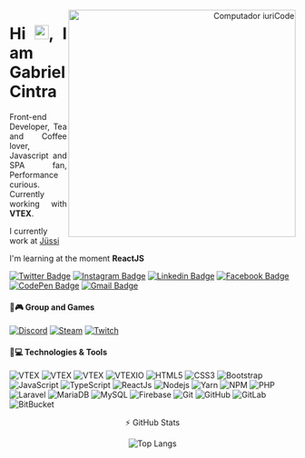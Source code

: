 <p align="left"><img src="https://komarev.com/ghpvc/?username=gblcintra" alt="gblcintra" width="0px"/></p>

<div align="right"> 
<img src="https://user-images.githubusercontent.com/15270961/150045160-619b5d85-5806-4381-8150-9a7913afac6d.png" min-width="400px" max-width="400px" width="400px" align="right" alt="Computador iuriCode">
</div>

<div align="left"> 
<h1 align = "justify"> Hi <img src="https://media.giphy.com/media/hvRJCLFzcasrR4ia7z/giphy.gif" width="25px">, I am Gabriel Cintra</h1>
<p align = "justify">Front-end Developer, Tea and Coffee lover, Javascript and SPA fan, Performance curious. Currently working with <strong>VTEX</strong>.</p>

I currently work at [Jüssi](https://jussi.com.br/)

I'm learning at the moment **ReactJS**


[![Twitter Badge](https://img.shields.io/badge/-Twitter-1DA1F2?style=flat-square&logo=twitter&logoColor=white&link=https://twitter.com/gabrielcintraa)](https://twitter.com/gabrielcintraa)
[![Instagram Badge](https://img.shields.io/badge/-Instagram-E4405F?style=flat-square&logo=instagram&logoColor=white&link=https://www.instagram.com/gblcintra/?hl=pt-br)](https://www.instagram.com/gblcintra/)
[![Linkedin Badge](https://img.shields.io/badge/-Linkedin-0077B5?style=flat-square&logo=Linkedin&logoColor=white&link=https://www.linkedin.com/in/gblcintra/)](https://www.linkedin.com/in/gblcintra/)
[![Facebook Badge](https://img.shields.io/badge/-Facebook-1877F2?style=flat-square&logo=facebook&logoColor=white&link=https://https://www.facebook.com/gblcintra)](https://www.facebook.com/gblcintra)
[![CodePen Badge](https://img.shields.io/badge/-CodePen-000000.svg?style=flat-square&logo=codepen&logoColor=white&link=https://codepen.io/gblcintra)](https://codepen.io/gblcintra)
[![Gmail Badge](https://img.shields.io/badge/-Gmail-D14836?style=flat-square&logo=gmail&logoColor=white&link=mailto:contato.gabrielcintra@gmail.com)](mailto:contato.gabrielcintra@gmail.com)
#### 🤛🎮 Group and Games
[![Discord](https://img.shields.io/badge/-Discord-7289DA?style=flat-square&logo=discord&logoColor=white&link=https://discord.gg/H66zPbh)](https://discord.gg/H66zPbh)
[![Steam](https://img.shields.io/badge/-Steam-000000?style=flat-square&logo=steam&logoColor=white&link=https://https://steamcommunity.com/id/gblcintra/)](https://steamcommunity.com/id/gblcintra/)
[![Twitch](https://img.shields.io/badge/-Twitch-9146FF?style=flat-square&logo=twitch&logoColor=white&link=https://www.twitch.tv/gblcintra)](https://www.twitch.tv/gblcintra)



#### 🚀💻 Technologies & Tools

![VTEX](https://avatars.githubusercontent.com/u/1288938?s=25)
![VTEX](https://img.shields.io/badge/-VtexCMS-ff69b4?style=flat-square&logo=vtex?color=white)
![VTEX](https://avatars.githubusercontent.com/u/1288938?s=25)
![VTEXIO](https://img.shields.io/badge/-VtexIO-ff69b4?style=flat-square&logo=vtex)
![HTML5](https://img.shields.io/badge/-HTML5-E34F26?style=flat-square&logo=html5&logoColor=white)
![CSS3](https://img.shields.io/badge/-CSS3-1572B6?style=flat-square&logo=css3)
![Bootstrap](https://img.shields.io/badge/-Bootstrap-563D7C?style=flat-square&logo=bootstrap&logoColor=white)
![JavaScript](https://img.shields.io/badge/-JavaScript-black?style=flat-square&logo=javascript)
![TypeScript](https://img.shields.io/badge/-TypeScript-007ACC?style=flat-square&logo=typescript&logoColor=white)
![ReactJs](https://img.shields.io/badge/-ReactJs-20232A?style=flat-square&logo=react)
![Nodejs](https://img.shields.io/badge/-Node.js-339933?style=flat-square&logo=Node.js&logoColor=white)
![Yarn](https://img.shields.io/badge/-Yarn-2C8EBB?style=flat-square&logo=yarn&logoColor=white)
![NPM](https://img.shields.io/badge/-npm-CB3837?style=flat-square&logo=npm&logoColor=white)
![PHP](https://img.shields.io/badge/-PHP-777BB4?style=flat-square&logo=php&logoColor=white)
![Laravel](https://img.shields.io/badge/-Laravel-FF2D20?style=flat-square&logo=laravel&logoColor=white)
![MariaDB](https://img.shields.io/badge/-MariaDB-003545?style=flat-square&logo=mariadb&logoColor=white)
![MySQL](https://img.shields.io/badge/-MySQL-black?style=flat-square&logo=mysql)
![Firebase](https://img.shields.io/badge/-firebase-ffca28?style=flat-square&logo=firebase&logoColor=black)
![Git](https://img.shields.io/badge/-Git-black?style=flat-square&logo=git)
![GitHub](https://img.shields.io/badge/-GitHub-181717?style=flat-square&logo=github)
![GitLab](https://img.shields.io/badge/-GitLab-FCA121?style=flat-square&logo=gitlab)
![BitBucket](https://img.shields.io/badge/-BitBucket-darkblue?style=flat-square&logo=bitbucket)

</div>

<div align="center"> 
⚡ GitHub Stats
  
<!-- ![Github Stats](https://github-readme-stats.vercel.app/api?username=gblcintra&show_icons=true&count_private=true&show_icons=true&include_all_commits=true) -->
![Top Langs](https://github-readme-stats.vercel.app/api/top-langs/?username=gblcintra&hide=TeX&layout=compact)
  
</div>

